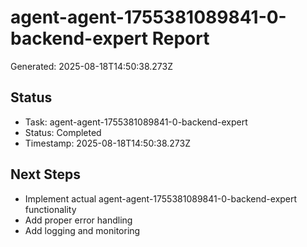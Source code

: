 # agent-agent-1755381089841-0-backend-expert Report

Generated: 2025-08-18T14:50:38.273Z

## Status
- Task: agent-agent-1755381089841-0-backend-expert
- Status: Completed
- Timestamp: 2025-08-18T14:50:38.273Z

## Next Steps
- Implement actual agent-agent-1755381089841-0-backend-expert functionality
- Add proper error handling
- Add logging and monitoring
